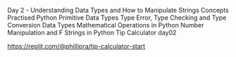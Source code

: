 Day 2 - Understanding Data Types and How to Manipulate Strings
Concepts Practised
Python Primitive Data Types
Type Error, Type Checking and Type Conversion
Data Types
Mathematical Operations in Python
Number Manipulation and F Strings in Python
Tip Calculator
day02

https://replit.com/@phillipra/tip-calculator-start
